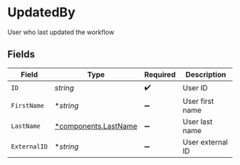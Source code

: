 # UpdatedBy

User who last updated the workflow


## Fields

| Field                                                       | Type                                                        | Required                                                    | Description                                                 |
| ----------------------------------------------------------- | ----------------------------------------------------------- | ----------------------------------------------------------- | ----------------------------------------------------------- |
| `ID`                                                        | *string*                                                    | :heavy_check_mark:                                          | User ID                                                     |
| `FirstName`                                                 | **string*                                                   | :heavy_minus_sign:                                          | User first name                                             |
| `LastName`                                                  | [*components.LastName](../../models/components/lastname.md) | :heavy_minus_sign:                                          | User last name                                              |
| `ExternalID`                                                | **string*                                                   | :heavy_minus_sign:                                          | User external ID                                            |